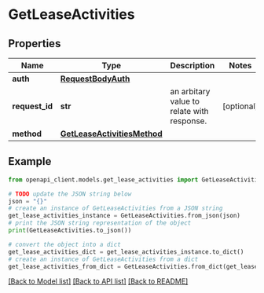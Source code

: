 # GetLeaseActivities


## Properties

Name | Type | Description | Notes
------------ | ------------- | ------------- | -------------
**auth** | [**RequestBodyAuth**](RequestBodyAuth.md) |  | 
**request_id** | **str** | an arbitary value to relate with response. | [optional] 
**method** | [**GetLeaseActivitiesMethod**](GetLeaseActivitiesMethod.md) |  | 

## Example

```python
from openapi_client.models.get_lease_activities import GetLeaseActivities

# TODO update the JSON string below
json = "{}"
# create an instance of GetLeaseActivities from a JSON string
get_lease_activities_instance = GetLeaseActivities.from_json(json)
# print the JSON string representation of the object
print(GetLeaseActivities.to_json())

# convert the object into a dict
get_lease_activities_dict = get_lease_activities_instance.to_dict()
# create an instance of GetLeaseActivities from a dict
get_lease_activities_from_dict = GetLeaseActivities.from_dict(get_lease_activities_dict)
```
[[Back to Model list]](../README.md#documentation-for-models) [[Back to API list]](../README.md#documentation-for-api-endpoints) [[Back to README]](../README.md)



